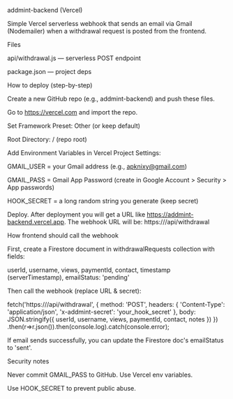 addmint-backend (Vercel)

Simple Vercel serverless webhook that sends an email via Gmail (Nodemailer) when a withdrawal request is posted from the frontend.

Files

api/withdrawal.js — serverless POST endpoint

package.json — project deps

How to deploy (step-by-step)

Create a new GitHub repo (e.g., addmint-backend) and push these files.

Go to https://vercel.com and import the repo. 

Set Framework Preset: Other (or keep default)

Root Directory: / (repo root)

Add Environment Variables in Vercel Project Settings: 

GMAIL_USER = your Gmail address (e.g., apknixy@gmail.com)

GMAIL_PASS = Gmail App Password (create in Google Account > Security > App passwords)

HOOK_SECRET = a long random string you generate (keep secret)

Deploy. After deployment you will get a URL like https://addmint-backend.vercel.app. The webhook URL will be: https://<your-deploy>/api/withdrawal

How frontend should call the webhook

First, create a Firestore document in withdrawalRequests collection with fields: 

userId, username, views, paymentId, contact, timestamp (serverTimestamp), emailStatus: 'pending'

Then call the webhook (replace URL & secret):

fetch('https://<your-deploy>/api/withdrawal', { method: 'POST', headers: { 'Content-Type': 'application/json', 'x-addmint-secret': 'your_hook_secret' }, body: JSON.stringify({ userId, username, views, paymentId, contact, notes }) }) .then(r=>r.json()).then(console.log).catch(console.error); 

If email sends successfully, you can update the Firestore doc's emailStatus to 'sent'.

Security notes

Never commit GMAIL_PASS to GitHub. Use Vercel env variables.

Use HOOK_SECRET to prevent public abuse.


